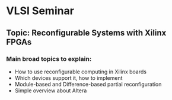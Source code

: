 # VLSI Seminar

## Topic: Reconfigurable Systems with Xilinx FPGAs

### Main broad topics to explain:
- How to use reconfigurable computing in Xilinx boards
- Which devices support it, how to implement
- Module-based and Difference-based partial reconfiguration
- Simple overview about Altera
